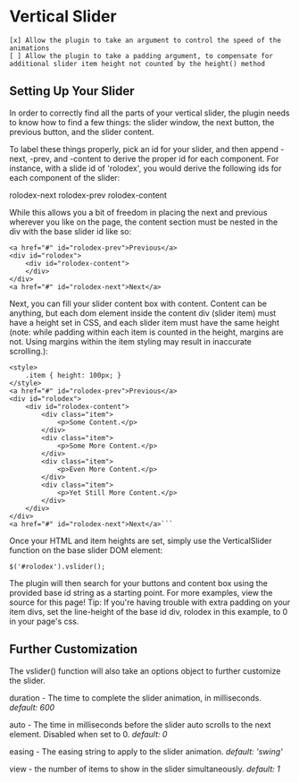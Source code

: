 Vertical Slider
===============

	[x] Allow the plugin to take an argument to control the speed of the animations
	[ ] Allow the plugin to take a padding argument, to compensate for additional slider item height not counted by the height() method

Setting Up Your Slider
----------------------

In order to correctly find all the parts of your vertical slider,
the plugin needs to know how to find a few things: the slider window,
the next button, the previous button, and the slider content.

To label these things properly, pick an id for your slider, and then
append -next, -prev, and -content to derive the proper id for each
component. For instance, with a slide id of 'rolodex', you would derive
the following ids for each component of the slider:

rolodex-next
rolodex-prev
rolodex-content

While this allows you a bit of freedom in placing the next and previous
wherever you like on the page, the content section must be nested in the
div with the base slider id like so:

	<a href="#" id="rolodex-prev">Previous</a>
	<div id="rolodex">
		<div id="rolodex-content">
		</div>
	</div>
	<a href="#" id="rolodex-next">Next</a>

Next, you can fill your slider content box with content. Content can be anything, but 
each dom element inside the content div (slider item) must have a height set in CSS, and 
each slider item must have the same height (note: while padding within each item is 
counted in the height, margins are not. Using margins within the item styling may result 
in inaccurate scrolling.):

	<style>
		.item { height: 100px; }
	</style>
	<a href="#" id="rolodex-prev">Previous</a>
	<div id="rolodex">
		<div id="rolodex-content">
			<div class="item">
				<p>Some Content.</p>
			</div>
			<div class="item">
				<p>Some More Content.</p>
			</div>
			<div class="item">
				<p>Even More Content.</p>
			</div>
			<div class="item">
				<p>Yet Still More Content.</p>
			</div>
		</div>
	</div>
	<a href="#" id="rolodex-next">Next</a>```

Once your HTML and item heights are set, simply use the VerticalSlider function
on the base slider DOM element:

	$('#rolodex').vslider();

The plugin will then search for your buttons and content box using the provided 
base id string as a starting point. For more examples, view the source for this page!
Tip: If you're having trouble with extra padding on your item divs, set the line-height 
of the base id div, rolodex in this example, to 0 in your page's css.

Further Customization
---------------------

The vslider() function will also take an options object to further customize the slider.

duration - The time to complete the slider animation, in milliseconds. *default: 600*

auto - The time in milliseconds before the slider auto scrolls to the next element. Disabled when set to 0. *default: 0*

easing - The easing string to apply to the slider animation. *default: 'swing'*

view - the number of items to show in the slider simultaneously. *default: 1*

